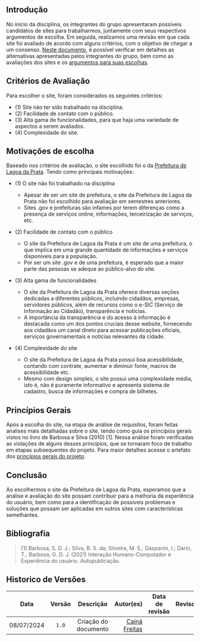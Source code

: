 ## Introdução

No início da disciplina, os integrantes do grupo apresentaram possíveis candidatos de sites para trabalharmos, juntamente com seus respectivos argumentos de escolha. Em seguida, realizamos uma revisão em que cada site foi avaliado de acordo com alguns critérios, com o objetivo de chegar a um consenso. [Neste documento](../planejamento/sites_avaliados.md), é possível verificar em detalhes as alternativas apresentadas pelos integrantes do grupo, bem como as avaliações dos sites e os [argumentos para suas escolhas](../planejamento/site_escolhido).

## Critérios de Avaliação

Para escolher o site, foram considerados os seguintes critérios:

- (1) Site não ter sido trabalhado na disciplina.
- (2) Facilidade de contato com o público.
- (3) Alta gama de funcionalidades, para que haja uma variedade de aspectos a serem avaliados.
- (4) Complexidade do site.


## Motivações de escolha

Baseado nos critérios de avaliação, o site escolhido foi o da [Prefeitura de Lagoa da Prata](https://www.lagoadaprata.mg.gov.br). Tendo como principais motivações:

- (1) O site não foi trabalhado na disciplina
    - Apesar de ser um site de prefeitura, o site da Prefeitura de Lagoa da Prata não foi escolhido para avaliação em semestres anteriores.
    - Sites .gov e prefeituras são infames por terem diferenças como a presença de serviços online, informações, terceirização de serviços, etc.

- (2) Facilidade de contato com o público
    - O site da Prefeitura de Lagoa da Prata é um site de uma prefeitura, o que implica em uma grande quantidade de informações e serviços disponíveis para a população.
    - Por ser um site .gov e de uma prefeitura, é esperado que a maior parte das pessoas se adeque ao público-alvo do site.

- (3) Alta gama de funcionalidades
    - O site da Prefeitura de Lagoa da Prata oferece diversas seções dedicadas a diferentes públicos, incluindo cidadãos, empresas, servidores públicos, além de recursos como o e-SIC (Serviço de Informação ao Cidadão), transparência e notícias.
    - A importância da transparência e do acesso à informação é destacada como um dos pontos cruciais desse website, fornecendo aos cidadãos um canal direto para acessar publicações oficiais, serviços governamentais e notícias relevantes da cidade.

- (4) Complexidade do site
    - O site da Prefeitura de Lagoa da Prata possui boa acessibilidade, contando com contrate, aumentar e diminuir fonte, macros de acessibilidade etc.
    - Mesmo com design simples, o site possui uma complexidade média, isto é, não é puramente informativo e apresenta sistema de cadastro, busca de informações e compra de bilhetes.

## Princípios Gerais

Após a escolha do site, na etapa de análise de requisitos, foram feitas analises mais detalhadas sobre o site, tendo como guia os princípios gerais vistos no livro de Barbosa e Silva (2010) [1]. Nessa análise foram verificadas as violações de alguns desses princípios, que se tornaram foco de trabalho em etapas subsequentes do projeto. Para maior detalhes acesse o artefato dos [princípios gerais do projeto](../requisitos2/principios_gerais.md).

## Conclusão

Ao escolhermos o site da Prefeitura de Lagoa da Prata, esperamos que a análise e avaliação do site possam contribuir para a melhoria da experiência do usuário, bem como para a identificação de possíveis problemas e soluções que possam ser aplicadas em outros sites com características semelhantes.

## Bibliografia

> [1] Barbosa, S. D. J.; Silva, B. S. da; Silveira, M. S.; Gasparini, I.; Darin, T.; Barbosa, G. D. J. (2021) Interação Humano-Computador e Experiência do usuário. Autopublicação.

## Historico de Versões

|    Data    | Versão |                                                                    Descrição                                                                     |                                     Autor(es) | Data de revisão |                 Revisor(es)                  |
| :--------: | :----: | :----------------------------------------------------------------------------------------------------------------------------------------------: | --------------------------------------------: | :-------------: | :------------------------------------------: |
| 08/07/2024 | `1.0`  | Criação do documento  | [Cainã Freitas](https://github.com/freitasc) |      |  |